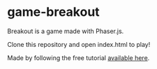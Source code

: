 # game-breakout

Breakout is a game made with Phaser.js. 

Clone this repository and open index.html to play!

Made by following the free tutorial [available here](https://developer.mozilla.org/en-US/docs/Games/Tutorials/2D_breakout_game_Phaser).

